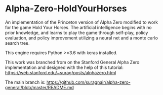 # Alpha-Zero-HoldYourHorses
An implementation of the Princeton version of Alpha Zero modified to work for the game Hold Your Horses. The artificial intelligence begins with no prior knowledge, and learns to play the game through self-play, policy evaluation, and policy improvement utilizing a neural net and a monte carlo search tree.

This engine requires Python >=3.6 with keras installed.

This work was branched from on the Stanford General Alpha Zero implementation and designed with the help of this tutorial:
https://web.stanford.edu/~surag/posts/alphazero.html

The main branch is:
https://github.com/suragnair/alpha-zero-general/blob/master/README.md
